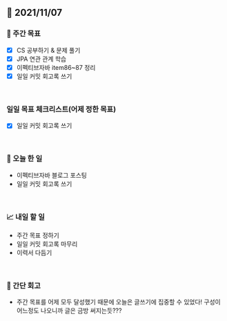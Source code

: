 ## 📅 2021/11/07


### 👏 주간 목표
- [x] CS 공부하기 & 문제 풀기
- [x] JPA 연관 관계 학습
- [x] 이펙티브자바 item86~87 정리
- [x] 일일 커밋 회고록 쓰기

<br/>

### 일일 목표 체크리스트(어제 정한 목표)

- [x] 일일 커밋 회고록 쓰기

<br/>

### 💯 오늘 한 일

- 이펙티브자바 블로그 포스팅
- 일일 커밋 회고록 쓰기

<br/>

### 📈 내일 할 일

- 주간 목표 정하기
- 일일 커밋 회고록 마무리
- 이력서 다듬기

<br/>

### 🤔 간단 회고

- 주간 목표를 어제 모두 달성했기 때문에 오늘은 글쓰기에 집중할 수 있었다! 구성이 어느정도 나오니까 글은 금방 써지는듯???

